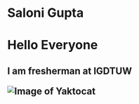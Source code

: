 # Saloni Gupta <h1>Hello Everyone
<h2>I am fresherman at IGDTUW
  
![Image of Yaktocat](https://octodex.github.com/images/yaktocat.png)
